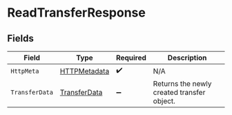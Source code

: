 # ReadTransferResponse


## Fields

| Field                                                   | Type                                                    | Required                                                | Description                                             |
| ------------------------------------------------------- | ------------------------------------------------------- | ------------------------------------------------------- | ------------------------------------------------------- |
| `HttpMeta`                                              | [HTTPMetadata](../../Models/Components/HTTPMetadata.md) | :heavy_check_mark:                                      | N/A                                                     |
| `TransferData`                                          | [TransferData](../../Models/Components/TransferData.md) | :heavy_minus_sign:                                      | Returns the newly created transfer object.              |
